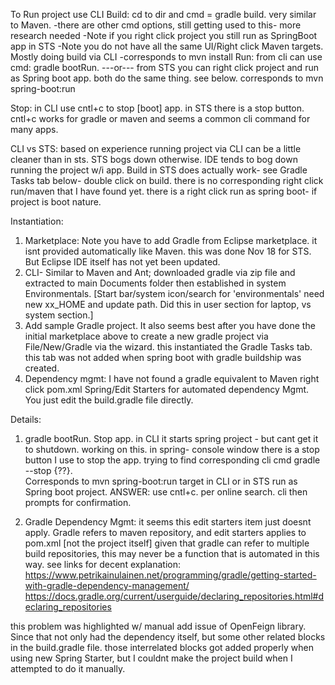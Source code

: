 To Run project use CLI
Build: cd to dir and cmd = gradle build.  very similar to Maven.
	-there are other cmd options, still getting used to this- more research needed
	-Note if you right click project you still run as SpringBoot app in STS
	-Note you do not have all the same UI/Right click Maven targets.  Mostly doing build via CLI
	-corresponds to mvn install
Run:  from cli can use cmd: gradle bootRun.
	---or--- from STS you can right click project and run as Spring boot app.  both do the same thing. see below.
	corresponds to mvn spring-boot:run

Stop: in CLI use cntl+c to stop [boot] app.  in STS there is a stop button.  cntl+c works for gradle or maven and 
	seems a common cli command for many apps.

CLI vs STS: based on experience 
	running project via CLI can be a little cleaner than in sts.  STS bogs down otherwise.  IDE tends to bog down running the project w/i app.
	Build in STS does actually work- see Gradle Tasks tab below- double click on build.  there is no corresponding right click run/maven
	that I have found yet.  there is a right click run as spring boot- if project is boot nature.

Instantiation:
1) Marketplace: Note you have to add Gradle from Eclipse marketplace.  it isnt provided automatically like Maven.
	this was done Nov 18 for STS.  But Eclipse IDE itself has not yet been updated.
2) CLI- Similar to Maven and Ant; downloaded gradle via zip file and extracted to main Documents folder
	then established in system Environmentals.  [Start bar/system icon/search for 'environmentals'
	need new xx_HOME and update path.  Did this in user section for laptop, vs system section.]
3) Add sample Gradle project.  It also seems best after you have done the initial marketplace above to create a new gradle project via
	File/New/Gradle via the wizard.  this instantiated the Gradle Tasks tab.  this tab was not added when spring boot 
	with gradle buildship was created.
4) Dependency mgmt:  I have not found a gradle equivalent to Maven right click pom.xml Spring/Edit Starters for automated dependency Mgmt.  
	You just edit the build.gradle file directly.

Details:
1) gradle bootRun.  Stop app.  in CLI it starts spring project - but cant get it to shutdown.  working on this.
	in spring- console window there is a stop button I use to stop the app.  trying to find corresponding cli cmd
	gradle --stop  {??}.  
	Corresponds to mvn spring-boot:run 
		target in CLI or 
		in STS run as Spring boot project.
	ANSWER: use cntl+c.  per online search.  cli then prompts for confirmation.
	
4) Gradle Dependency Mgmt:  it seems this edit starters item just doesnt apply.  Gradle refers to maven repository, and edit starters 
applies to pom.xml [not the project itself]  given that gradle can refer to multiple build repositories, this may never be a function that is automated
in this way.  see links for decent explanation:
https://www.petrikainulainen.net/programming/gradle/getting-started-with-gradle-dependency-management/
https://docs.gradle.org/current/userguide/declaring_repositories.html#declaring_repositories

this problem was highlighted w/ manual add issue of OpenFeign library.  Since that not only had the dependency itself, but some other 
	related blocks in the build.gradle file.  those interrelated blocks got added properly when using new Spring Starter, but I couldnt 
	make the project build when I attempted to do it manually.
